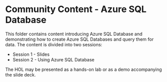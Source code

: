 # Community Content - Azure SQL Database

This folder contains content introducing Azure SQL Database and demonstrating how to create Azure SQL Databases and query them for data. The content is divided into two sessions:

- Session 1 - Slides
- Session 2 - Using Azure SQL Database

The HOL may be presented as a hands-on lab or as a demo accompanying the slide deck.
